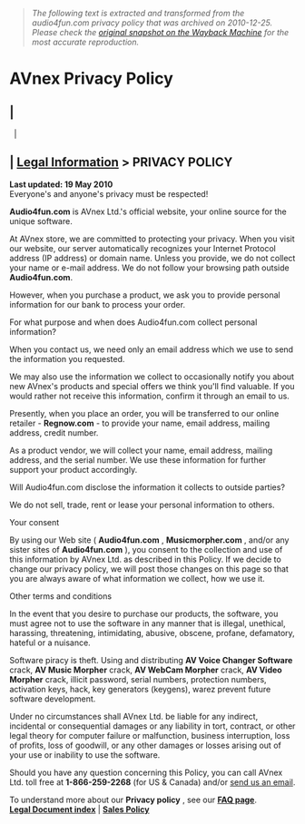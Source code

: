 > *The following text is extracted and transformed from the audio4fun.com privacy policy that was archived on 2010-12-25. Please check the [original snapshot on the Wayback Machine](https://web.archive.org/web/20101225025147id_/http%3A//www.audio4fun.com/privacy.htm) for the most accurate reproduction.*

# AVnex Privacy Policy

|   
---  
  | 

|  [Legal Information](http://www.audio4fun.com/policy/legal.htm) > PRIVACY POLICY  
---  
**Last updated: 19 May 2010**  
Everyone's and anyone's privacy must be respected!  
  
**Audio4fun.com** is AVnex Ltd.'s official website, your online source for the unique software.

At AVnex store, we are committed to protecting your privacy. When you visit our website, our server automatically recognizes your Internet Protocol address (IP address) or domain name. Unless you provide, we do not collect your name or e-mail address. We do not follow your browsing path outside **Audio4fun.com**.

However, when you purchase a product, we ask you to provide personal information for our bank to process your order.  
  
For what purpose and when does Audio4fun.com collect personal information?  
  
When you contact us, we need only an email address which we use to send the information you requested.

We may also use the information we collect to occasionally notify you about new AVnex's products and special offers we think you'll find valuable. If you would rather not receive this information, confirm it through an email to us.

Presently, when you place an order, you will be transferred to our online retailer - **Regnow.com** \- to provide your name, email address, mailing address, credit number.

As a product vendor, we will collect your name, email address, mailing address, and the serial number. We use these information for further support your product accordingly.  
  
Will Audio4fun.com disclose the information it collects to outside parties?  
  
We do not sell, trade, rent or lease your personal information to others.  
  
Your consent  
  
By using our Web site ( **Audio4fun.com** , **Musicmorpher.com** , and/or any sister sites of **Audio4fun.com** ), you consent to the collection and use of this information by AVnex Ltd. as described in this Policy. If we decide to change our privacy policy, we will post those changes on this page so that you are always aware of what information we collect, how we use it.   
  
Other terms and conditions  
  
In the event that you desire to purchase our products, the software, you must agree not to use the software in any manner that is illegal, unethical, harassing, threatening, intimidating, abusive, obscene, profane, defamatory, hateful or a nuisance. 

Software piracy is theft. Using and distributing **AV Voice Changer Software** crack, **AV Music Morpher** crack, **AV WebCam Morpher** crack, **AV Video Morpher** crack, illicit password, serial numbers, protection numbers, activation keys, hack, key generators (keygens), warez prevent future software development.

Under no circumstances shall AVnex Ltd. be liable for any indirect, incidental or consequential damages or any liability in tort, contract, or other legal theory for computer failure or malfunction, business interruption, loss of profits, loss of goodwill, or any other damages or losses arising out of your use or inability to use the software.

Should you have any question concerning this Policy, you can call AVnex Ltd. toll free at **1-866-259-2268** (for US & Canada) and/or [send us an email](http://www.audio4fun.com/contact.htm).  
  
To understand more about our **Privacy policy** , see our **[FAQ page](http://www.audio4fun.com/policy/faq_policy.htm)**.  
[**Legal Document index**](http://www.audio4fun.com/policy/legal.htm) |  [ **Sales Policy**](http://www.audio4fun.com/policy/sales.htm)
